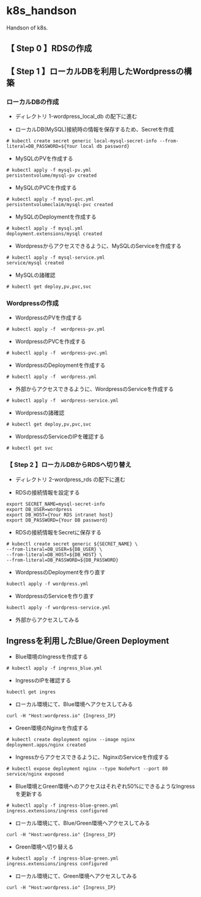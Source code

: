 # k8s_handson
Handson of k8s.

## 【 Step 0 】RDSの作成

## 【 Step 1 】ローカルDBを利用したWordpressの構築

### ローカルDBの作成

- ディレクトリ 1-wordpress_local_db の配下に進む


- ローカルDB(MySQL)接続時の情報を保存するため、Secretを作成
```
# kubectl create secret generic local-mysql-secret-info --from-literal=DB_PASSWORD=${Your local db password}
```

- MySQLのPVを作成する
```
# kubectl apply -f mysql-pv.yml
persistentvolume/mysql-pv created
```

- MySQLのPVCを作成する
```
# kubectl apply -f mysql-pvc.yml
persistentvolumeclaim/mysql-pvc created
```

- MySQLのDeploymentを作成する
```
# kubectl apply -f mysql.yml
deployment.extensions/mysql created
```
- Wordpressからアクセスできるように、MySQLのServiceを作成する
```
# kubectl apply -f mysql-service.yml
service/mysql created
```
- MySQLの諸確認
```
# kubectl get deploy,pv,pvc,svc
```

### Wordpressの作成

- WordpressのPVを作成する
```
# kubectl apply -f  wordpress-pv.yml
```
- WordpressのPVCを作成する
```
# kubectl apply -f  wordpress-pvc.yml
```
- WordpressのDeploymentを作成する
```
# kubectl apply -f  wordpress.yml
```
- 外部からアクセスできるように、WordpressのServiceを作成する
```
# kubectl apply -f  wordpress-service.yml
```
- Wordpressの諸確認
```
# kubectl get deploy,pv,pvc,svc
```
- WordpressのServiceのIPを確認する
```
# kubectl get svc
```

### 【 Step 2 】ローカルDBからRDSへ切り替え

- ディレクトリ 2-wordpress_rds の配下に進む

- RDSの接続情報を設定する
```
export SECRET_NAME=mysql-secret-info
export DB_USER=wordpress
export DB_HOST={Your RDS intranet host}
export DB_PASSWORD={Your DB password}
```

- RDSの接続情報をSecretに保存する
```
# kubectl create secret generic ${SECRET_NAME} \
--from-literal=DB_USER=${DB_USER} \
--from-literal=DB_HOST=${DB_HOST} \
--from-literal=DB_PASSWORD=${DB_PASSWORD}
```

- WordpressのDeploymentを作り直す
```
kubectl apply -f wordpress.yml
```

- WordpressのServiceを作り直す
```
kubectl apply -f wordpress-service.yml
```

- 外部からアクセスしてみる

## Ingressを利用したBlue/Green Deployment

- Blue環境のIngressを作成する
```
# kubectl apply -f ingress_blue.yml
```

- IngressのIPを確認する
```
kubectl get ingres
```

- ローカル環境にて、Blue環境へアクセスしてみる
```
curl -H "Host:wordpress.io" {Ingress_IP}
```

- Green環境のNginxを作成する
```
# kubectl create deployment nginx --image nginx
deployment.apps/nginx created
```

- Ingressからアクセスできるように、NginxのServiceを作成する
```
# kubectl expose deployment nginx --type NodePort --port 80
service/nginx exposed
```

- Blue環境とGreen環境へのアクセスはそれぞれ50%にできるようなIngressを更新する
```
# kubectl apply -f ingress-blue-green.yml
ingress.extensions/ingress configured
```

- ローカル環境にて、Blue/Green環境へアクセスしてみる
```
curl -H "Host:wordpress.io" {Ingress_IP}
```

- Green環境へ切り替える
```
# kubectl apply -f ingress-blue-green.yml
ingress.extensions/ingress configured
```

- ローカル環境にて、Green環境へアクセスしてみる
```
curl -H "Host:wordpress.io" {Ingress_IP}
```
